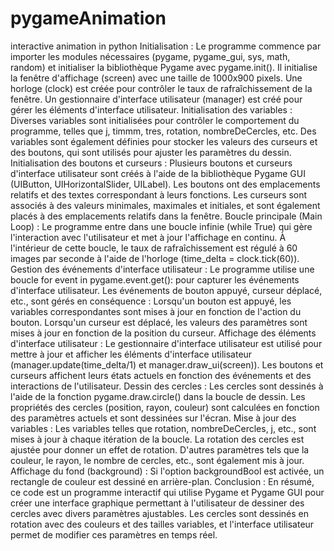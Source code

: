 # pygameAnimation
interactive animation in python
Initialisation :
Le programme commence par importer les modules nécessaires (pygame, pygame_gui, sys, math, random) et initialiser la bibliothèque Pygame avec pygame.init().
Il initialise la fenêtre d'affichage (screen) avec une taille de 1000x900 pixels.
Une horloge (clock) est créée pour contrôler le taux de rafraîchissement de la fenêtre.
Un gestionnaire d'interface utilisateur (manager) est créé pour gérer les éléments d'interface utilisateur.
Initialisation des variables :
Diverses variables sont initialisées pour contrôler le comportement du programme, telles que j, timmm, tres, rotation, nombreDeCercles, etc.
Des variables sont également définies pour stocker les valeurs des curseurs et des boutons, qui sont utilisés pour ajuster les paramètres du dessin.
Initialisation des boutons et curseurs :
Plusieurs boutons et curseurs d'interface utilisateur sont créés à l'aide de la bibliothèque Pygame GUI (UIButton, UIHorizontalSlider, UILabel).
Les boutons ont des emplacements relatifs et des textes correspondant à leurs fonctions.
Les curseurs sont associés à des valeurs minimales, maximales et initiales, et sont également placés à des emplacements relatifs dans la fenêtre.
Boucle principale (Main Loop) :
Le programme entre dans une boucle infinie (while True) qui gère l'interaction avec l'utilisateur et met à jour l'affichage en continu.
À l'intérieur de cette boucle, le taux de rafraîchissement est régulé à 60 images par seconde à l'aide de l'horloge (time_delta = clock.tick(60)).
Gestion des événements d'interface utilisateur :
Le programme utilise une boucle for event in pygame.event.get(): pour capturer les événements d'interface utilisateur.
Les événements de bouton appuyé, curseur déplacé, etc., sont gérés en conséquence :
Lorsqu'un bouton est appuyé, les variables correspondantes sont mises à jour en fonction de l'action du bouton.
Lorsqu'un curseur est déplacé, les valeurs des paramètres sont mises à jour en fonction de la position du curseur.
Affichage des éléments d'interface utilisateur :
Le gestionnaire d'interface utilisateur est utilisé pour mettre à jour et afficher les éléments d'interface utilisateur (manager.update(time_delta/1) et manager.draw_ui(screen)).
Les boutons et curseurs affichent leurs états actuels en fonction des événements et des interactions de l'utilisateur.
Dessin des cercles :
Les cercles sont dessinés à l'aide de la fonction pygame.draw.circle() dans la boucle de dessin.
Les propriétés des cercles (position, rayon, couleur) sont calculées en fonction des paramètres actuels et sont dessinées sur l'écran.
Mise à jour des variables :
Les variables telles que rotation, nombreDeCercles, j, etc., sont mises à jour à chaque itération de la boucle.
La rotation des cercles est ajustée pour donner un effet de rotation.
D'autres paramètres tels que la couleur, le rayon, le nombre de cercles, etc., sont également mis à jour.
Affichage du fond (background) :
Si l'option backgroundBool est activée, un rectangle de couleur est dessiné en arrière-plan.
Conclusion :
En résumé, ce code est un programme interactif qui utilise Pygame et Pygame GUI pour créer une interface graphique permettant à l'utilisateur de dessiner des cercles avec divers paramètres ajustables. Les cercles sont dessinés en rotation avec des couleurs et des tailles variables, et l'interface utilisateur permet de modifier ces paramètres en temps réel.
